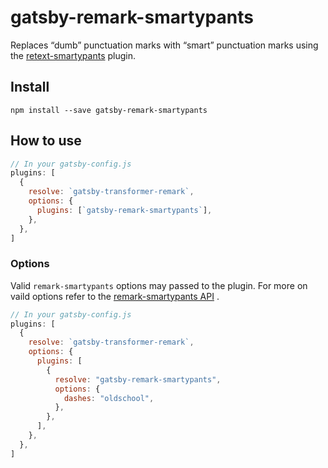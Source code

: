 # gatsby-remark-smartypants

Replaces “dumb” punctuation marks with “smart” punctuation marks using the
[retext-smartypants](https://github.com/wooorm/retext-smartypants) plugin.

## Install

`npm install --save gatsby-remark-smartypants`

## How to use

```javascript
// In your gatsby-config.js
plugins: [
  {
    resolve: `gatsby-transformer-remark`,
    options: {
      plugins: [`gatsby-remark-smartypants`],
    },
  },
]
```

### Options

Valid `remark-smartypants` options may passed to the plugin. For more on vaild
options refer to the
[remark-smartypants API](https://github.com/wooorm/retext-smartypants#api) .

```javascript
// In your gatsby-config.js
plugins: [
  {
    resolve: `gatsby-transformer-remark`,
    options: {
      plugins: [
        {
          resolve: "gatsby-remark-smartypants",
          options: {
            dashes: "oldschool",
          },
        },
      ],
    },
  },
]
```
